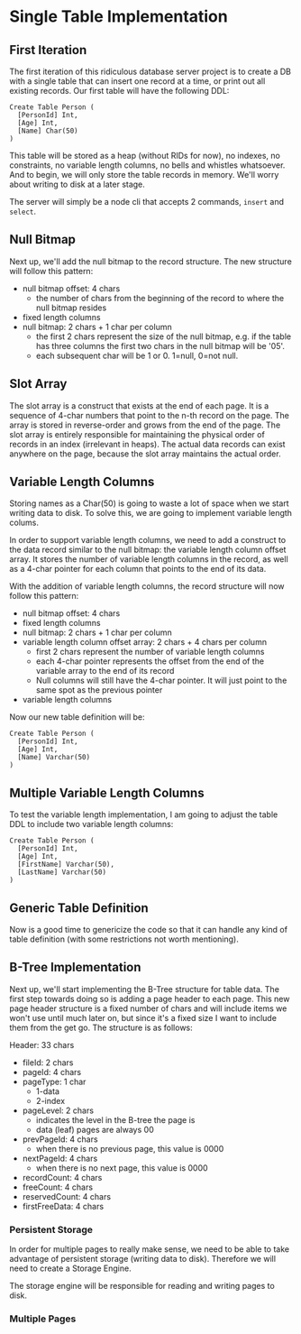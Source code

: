 # Single Table Implementation

## First Iteration

The first iteration of this ridiculous database server project is to create a DB with a single table that can insert one record at a time, or print out all existing records. Our first table will have the following DDL:

```
Create Table Person (
  [PersonId] Int,
  [Age] Int,
  [Name] Char(50)
)
```

This table will be stored as a heap (without RIDs for now), no indexes, no constraints, no variable length columns, no bells and whistles whatsoever. And to begin, we will only store the table records in memory. We'll worry about writing to disk at a later stage.

The server will simply be a node cli that accepts 2 commands, `insert` and `select`.

## Null Bitmap

Next up, we'll add the null bitmap to the record structure. The new structure will follow this pattern:

- null bitmap offset: 4 chars
  - the number of chars from the beginning of the record to where the null bitmap resides
- fixed length columns
- null bitmap: 2 chars + 1 char per column
  - the first 2 chars represent the size of the null bitmap, e.g. if the table has three columns the first two chars in the null bitmap will be '05'.
  - each subsequent char will be 1 or 0. 1=null, 0=not null.

## Slot Array

The slot array is a construct that exists at the end of each page. It is a sequence of 4-char numbers that point to the n-th record on the page. The array is stored in reverse-order and grows from the end of the page. The slot array is entirely responsible for maintaining the physical order of records in an index (irrelevant in heaps). The actual data records can exist anywhere on the page, because the slot array maintains the actual order.

## Variable Length Columns

Storing names as a Char(50) is going to waste a lot of space when we start writing data to disk. To solve this, we are going to implement variable length colums. 

In order to support variable length columns, we need to add a construct to the data record similar to the null bitmap: the variable length column offset array. It stores the number of variable length columns in the record, as well as a 4-char pointer for each column that points to the end of its data.

With the addition of variable length columns, the record structure will now follow this pattern:

- null bitmap offset: 4 chars
- fixed length columns
- null bitmap: 2 chars + 1 char per column
- variable length column offset array: 2 chars + 4 chars per column
  - first 2 chars represent the number of variable length columns
  - each 4-char pointer represents the offset from the end of the variable array to the end of its record
  - Null columns will still have the 4-char pointer. It will just point to the same spot as the previous pointer
- variable length columns

Now our new table definition will be:

```
Create Table Person (
  [PersonId] Int,
  [Age] Int,
  [Name] Varchar(50)
)
```

## Multiple Variable Length Columns

To test the variable length implementation, I am going to adjust the table DDL to include two variable length columns:

```
Create Table Person (
  [PersonId] Int,
  [Age] Int,
  [FirstName] Varchar(50),
  [LastName] Varchar(50)
)
```

## Generic Table Definition

Now is a good time to genericize the code so that it can handle any kind of table definition (with some restrictions not worth mentioning).

## B-Tree Implementation

Next up, we'll start implementing the B-Tree structure for table data. The first step towards doing so is adding a page header to each page. This new page header structure is a fixed number of chars and will include items we won't use until much later on, but since it's a fixed size I want to include them from the get go. The structure is as follows:

Header: 33 chars
  - fileId: 2 chars
  - pageId: 4 chars
  - pageType: 1 char
    - 1-data
    - 2-index
  - pageLevel: 2 chars
    - indicates the level in the B-tree the page is
    - data (leaf) pages are always 00
  - prevPageId: 4 chars
    - when there is no previous page, this value is 0000
  - nextPageId: 4 chars
    - when there is no next page, this value is 0000
  - recordCount: 4 chars
  - freeCount: 4 chars
  - reservedCount: 4 chars
  - firstFreeData: 4 chars

### Persistent Storage

In order for multiple pages to really make sense, we need to be able to take advantage of persistent storage (writing data to disk). Therefore we will need to create a Storage Engine.

The storage engine will be responsible for reading and writing pages to disk.

### Multiple Pages

